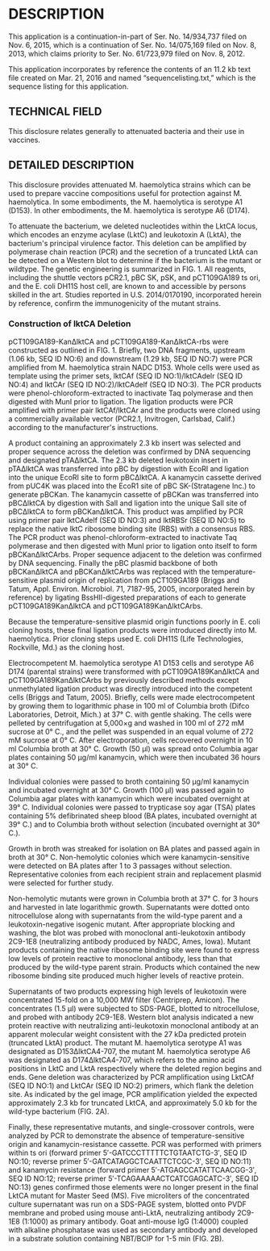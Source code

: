 # DESCRIPTION

This application is a continuation-in-part of Ser. No. 14/934,737 filed on Nov. 6, 2015, which is a continuation of Ser. No. 14/075,169 filed on Nov. 8, 2013, which claims priority to Ser. No. 61/723,979 filed on Nov. 8, 2012.

This application incorporates by reference the contents of an 11.2 kb text file created on Mar. 21, 2016 and named “sequencelisting.txt,” which is the sequence listing for this application.

## TECHNICAL FIELD

This disclosure relates generally to attenuated bacteria and their use in vaccines.

## DETAILED DESCRIPTION

This disclosure provides attenuated M. haemolytica strains which can be used to prepare vaccine compositions useful for protection against M. haemolytica. In some embodiments, the M. haemolytica is serotype A1 (D153). In other embodiments, the M. haemolytica is serotype A6 (D174).

To attenuate the bacterium, we deleted nucleotides within the LktCA locus, which encodes an enzyme acylase (LktC) and leukotoxin A (LktA), the bacterium's principal virulence factor. This deletion can be amplified by polymerase chain reaction (PCR) and the secretion of a truncated LktA can be detected on a Western blot to determine if the bacterium is the mutant or wildtype. The genetic engineering is summarized in FIG. 1. All reagents, including the shuttle vectors pCR2.1, pBC SK, pSK, and pCT109GA189 ts ori, and the E. coli DH11S host cell, are known to and accessible by persons skilled in the art. Studies reported in U.S. 2014/0170190, incorporated herein by reference, confirm the immunogenicity of the mutant strains.

### Construction of lktCA Deletion

pCT109GA189-KanΔlktCA and pCT109GA189-KanΔlktCA-rbs were constructed as outlined in FIG. 1. Briefly, two DNA fragments, upstream (1.06 kb, SEQ ID NO:6) and downstream (1.29 kb, SEQ ID NO:7) were PCR amplified from M. haemolytica strain NADC D153. Whole cells were used as template using the primer sets, lktCAf (SEQ ID NO:1)/lktCAdelr (SEQ ID NO:4) and lktCAr (SEQ ID NO:2)/lktCAdelf (SEQ ID NO:3). The PCR products were phenol-chloroform-extracted to inactivate Taq polymerase and then digested with MunI prior to ligation. The ligation products were PCR amplified with primer pair lktCAf/lktCAr and the products were cloned using a commercially available vector (PCR2.1, Invitrogen, Carlsbad, Calif.) according to the manufacturer's instructions.

A product containing an approximately 2.3 kb insert was selected and proper sequence across the deletion was confirmed by DNA sequencing and designated pTAΔlktCA. The 2.3 kb deleted leukotoxin insert in pTAΔlktCA was transferred into pBC by digestion with EcoRI and ligation into the unique EcoRI site to form pBCΔlktCA. A kanamycin cassette derived from pUC4K was placed into the EcoR1 site of pBC SK-(Stratagene Inc.) to generate pBCKan. The kanamycin cassette of pBCKan was transferred into pBCΔlktCA by digestion with SalI and ligation into the unique SalI site of pBCΔlktCA to form pBCKanΔlktCA. This product was amplified by PCR using primer pair lktCAdelf (SEQ ID NO:3) and lktRBSr (SEQ ID NO:5) to replace the native lktC ribosome binding site (RBS) with a consensus RBS. The PCR product was phenol-chloroform-extracted to inactivate Taq polymerase and then digested with MunI prior to ligation onto itself to form pBCKanΔlktCArbs. Proper sequence adjacent to the deletion was confirmed by DNA sequencing. Finally the pBC plasmid backbone of both pBCKanΔlktCA and pBCKanΔlktCArbs was replaced with the temperature-sensitive plasmid origin of replication from pCT109GA189 (Briggs and Tatum, Appl. Environ. Microbiol. 71, 7187-95, 2005, incorporated herein by reference) by ligating BssHII-digested preparations of each to generate pCT109GA189KanΔlktCA and pCT109GA189KanΔlktCArbs.

Because the temperature-sensitive plasmid origin functions poorly in E. coli cloning hosts, these final ligation products were introduced directly into M. haemolytica. Prior cloning steps used E. coli DH11S (Life Technologies, Rockville, Md.) as the cloning host.

Electrocompetent M. haemolytica serotype A1 D153 cells and serotype A6 D174 (parental strains) were transformed with pCT109GA189KanΔlktCA and pCT109GA189KanΔlktCArbs by previously described methods except unmethylated ligation product was directly introduced into the competent cells (Briggs and Tatum, 2005). Briefly, cells were made electrocompetent by growing them to logarithmic phase in 100 ml of Columbia broth (Difco Laboratories, Detroit, Mich.) at 37° C. with gentle shaking. The cells were pelleted by centrifugation at 5,000×g and washed in 100 ml of 272 mM sucrose at 0° C., and the pellet was suspended in an equal volume of 272 mM sucrose at 0° C. After electroporation, cells recovered overnight in 10 ml Columbia broth at 30° C. Growth (50 μl) was spread onto Columbia agar plates containing 50 μg/ml kanamycin, which were then incubated 36 hours at 30° C.

Individual colonies were passed to broth containing 50 μg/ml kanamycin and incubated overnight at 30° C. Growth (100 μl) was passed again to Columbia agar plates with kanamycin which were incubated overnight at 39° C. Individual colonies were passed to trypticase soy agar (TSA) plates containing 5% defibrinated sheep blood (BA plates, incubated overnight at 39° C.) and to Columbia broth without selection (incubated overnight at 30° C.).

Growth in broth was streaked for isolation on BA plates and passed again in broth at 30° C. Non-hemolytic colonies which were kanamycin-sensitive were detected on BA plates after 1 to 3 passages without selection. Representative colonies from each recipient strain and replacement plasmid were selected for further study.

Non-hemolytic mutants were grown in Columbia broth at 37° C. for 3 hours and harvested in late logarithmic growth. Supernatants were dotted onto nitrocellulose along with supernatants from the wild-type parent and a leukotoxin-negative isogenic mutant. After appropriate blocking and washing, the blot was probed with monoclonal anti-leukotoxin antibody 2C9-1E8 (neutralizing antibody produced by NADC, Ames, Iowa). Mutant products containing the native ribosome binding site were found to express low levels of protein reactive to monoclonal antibody, less than that produced by the wild-type parent strain. Products which contained the new ribosome binding site produced much higher levels of reactive protein.

Supernatants of two products expressing high levels of leukotoxin were concentrated 15-fold on a 10,000 MW filter (Centriprep, Amicon). The concentrates (1.5 μl) were subjected to SDS-PAGE, blotted to nitrocellulose, and probed with antibody 2C9-1E8. Western blot analysis indicated a new protein reactive with neutralizing anti-leukotoxin monoclonal antibody at an apparent molecular weight consistent with the 27 kDa predicted protein (truncated LktA) product. The mutant M. haemolytica serotype A1 was designated as D153ΔlktCA4-707, the mutant M. haemolytica serotype A6 was designated as D174ΔlktCA4-707, which refers to the amino acid positions in LktC and LktA respectively where the deleted region begins and ends. Gene deletion was characterized by PCR amplification using LktCAf (SEQ ID NO:1) and LktCAr (SEQ ID NO:2) primers, which flank the deletion site. As indicated by the gel image, PCR amplification yielded the expected approximately 2.3 kb for truncated LktCA, and approximately 5.0 kb for the wild-type bacterium (FIG. 2A).

Finally, these representative mutants, and single-crossover controls, were analyzed by PCR to demonstrate the absence of temperature-sensitive origin and kanamycin-resistance cassette. PCR was performed with primers within ts ori (forward primer 5′-GATCCCTTTTTCTGTAATCTG-3′, SEQ ID NO:10; reverse primer 5′-GATCATAGGCTCAATTCTCGC-3′, SEQ ID NO:11) and kanamycin resistance (forward primer 5′-ATGAGCCATATTCAACGG-3′, SEQ ID NO:12; reverse primer 5′-TCAGAAAAACTCATCGAGCATC-3′, SEQ ID NO:13) genes confirmed those elements were no longer present in the final LktCA mutant for Master Seed (MS). Five microliters of the concentrated culture supernatant was run on a SDS-PAGE system, blotted onto PVDF membrane and probed using mouse anti-LktA, neutralizing antibody 2C9-1E8 (1:1000) as primary antibody. Goat anti-mouse IgG (1:4000) coupled with alkaline phosphatase was used as secondary antibody and developed in a substrate solution containing NBT/BCIP for 1-5 min (FIG. 2B).

